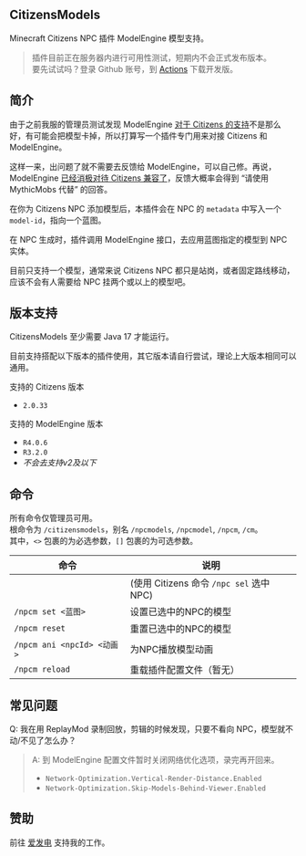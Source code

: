 ## CitizensModels

Minecraft Citizens NPC 插件 ModelEngine 模型支持。

> 插件目前正在服务器内进行可用性测试，短期内不会正式发布版本。  
> 要先试试吗？登录 Github 账号，到 [Actions](https://github.com/MrXiaoM/CitizensModels/actions) 下载开发版。

## 简介

由于之前我服的管理员测试发现 ModelEngine [对于 Citizens 的支持](https://git.mythiccraft.io/mythiccraft/model-engine-4/-/wikis/Citizens/Commands-and-Permissions)不是那么好，有可能会把模型卡掉，所以打算写一个插件专门用来对接 Citizens 和 ModelEngine。

这样一来，出问题了就不需要去反馈给 ModelEngine，可以自己修。再说，ModelEngine [已经消极对待 Citizens 兼容了](https://git.mythiccraft.io/mythiccraft/model-engine-4/-/wikis/Citizens)，反馈大概率会得到 “请使用 MythicMobs 代替” 的回答。

在你为 Citizens NPC 添加模型后，本插件会在 NPC 的 `metadata` 中写入一个 `model-id`，指向一个蓝图。

在 NPC 生成时，插件调用 ModelEngine 接口，去应用蓝图指定的模型到 NPC 实体。

目前只支持一个模型，通常来说 Citizens NPC 都只是站岗，或者固定路线移动，应该不会有人需要给 NPC 挂两个或以上的模型吧。

## 版本支持

CitizensModels 至少需要 Java 17 才能运行。

目前支持搭配以下版本的插件使用，其它版本请自行尝试，理论上大版本相同可以通用。

支持的 Citizens 版本
+ `2.0.33`

支持的 ModelEngine 版本
+ `R4.0.6`
+ `R3.2.0`
+ *不会去支持v2及以下*

## 命令

所有命令仅管理员可用。  
根命令为 `/citizensmodels`，别名 `/npcmodels`, `/npcmodel`, `/npcm`, `/cm`。  
其中，`<>` 包裹的为必选参数，`[]` 包裹的为可选参数。

| 命令 | 说明 |
| --- | --- |
|  | (使用 Citizens 命令 `/npc sel` 选中 NPC) |
| `/npcm set <蓝图>` | 设置已选中的NPC的模型 |
| `/npcm reset` | 重置已选中的NPC的模型 |
| `/npcm ani <npcId> <动画>` | 为NPC播放模型动画 |
| `/npcm reload` | 重载插件配置文件（暂无） |

## 常见问题

Q: 我在用 ReplayMod 录制回放，剪辑的时候发现，只要不看向 NPC，模型就不动/不见了怎么办？  
> A: 到 ModelEngine 配置文件暂时关闭网络优化选项，录完再开回来。  
> + `Network-Optimization.Vertical-Render-Distance.Enabled`
> + `Network-Optimization.Skip-Models-Behind-Viewer.Enabled`

## 赞助

前往 [爱发电](https://afdian.com/a/mrxiaom) 支持我的工作。
